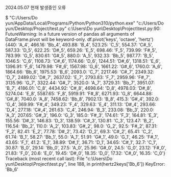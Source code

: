 2024.05.07
현재 발생중인 오류

$ "C:/Users/Do yun/AppData/Local/Programs/Python/Python310/python.exe" "c:/Users/Do yun/Desktop/Project/test.py"
c:\Users\Do yun\Desktop\Project\test.py:90: FutureWarning: In a future version of pandas all arguments of DataFrame.pivot will be keyword-only.
  df.pivot('keys', 'octave', 'hertz')
{440: 'A_4', 466.16: 'Bb_4', 493.88: 'B_4', 523.25: 'C_5', 554.37: 'C#_5', 587.33: 'D_5', 622.25: 'D#_5', 659.26: 'E_5', 698.46: 'F_5', 739.99: 'F#_5', 783.99: 'G_5', 830.61: 'G#_5', 880.0: 'A_5', 932.33: 'Bb_5', 987.77: 'B_5', 1046.5: 'C_6', 1108.73: 'C#_6', 1174.66: 'D_6', 1244.51: 'D#_6', 1318.51: 'E_6', 1396.91: 'F_6', 1479.98: 'F#_6', 1567.98: 'G_6', 1661.22: 'G#_6', 1760.0: 'A_6', 1864.66: 'Bb_6', 1975.53: 'B_6', 2093.0: 'C_7', 2217.46: 'C#_7', 2349.32: 'D_7', 2489.02: 'D#_7', 2637.02: 'E_7', 2793.83: 'F_7', 2959.96: 'F#_7', 3135.96: 'G_7', 3322.44: 'G#_7', 3520.0: 'A_7', 3729.31: 'Bb_7', 3951.07: 'B_7', 4186.01: 'C_8', 4434.92: 'C#_8', 4698.64: 'D_8', 4978.03: 'D#_8', 5274.04: 'E_8', 5587.65: 'F_8', 5919.91: 'F#_8', 6271.93: 'G_8', 6644.88: 'G#_8', 7040.0: 'A_8', 7458.62: 'Bb_8', 7902.13: 'B_8', 415.3: 'G#_4', 392.0: 'G_4', 369.99: 'F#_4', 349.23: 'F_4', 329.63: 'E_4', 311.13: 'D#_4', 293.66: 'D_4', 277.18: 'C#_4', 261.63: 'C_4', 246.94: 'B_3', 233.08: 'Bb_3', 220.0: 'A_3', 207.65: 'G#_3', 196.0: 'G_3', 185.0: 'F#_3', 174.61: 'F_3', 164.81: 'E_3', 155.56: 'D#_3', 146.83: 'D_3', 138.59: 'C#_3', 130.81: 'C_3', 123.47: 'B_2', 116.54: 'Bb_2', 110.0: 'A_2', 103.83: 'G#_2', 98.0: 'G_2', 92.5: 'F#_2', 87.31: 'F_2', 82.41: 'E_2', 77.78: 'D#_2', 73.42: 'D_2', 69.3: 'C#_2', 65.41: 'C_2', 61.74: 'B_1', 58.27: 'Bb_1', 55.0: 'A_1', 51.91: 'G#_1', 49.0: 'G_1', 46.25: 'F#_1', 43.65: 'F_1', 41.2: 'E_1', 38.89: 'D#_1', 36.71: 'D_1', 34.65: 'C#_1', 32.7: 'C_1', 30.87: 'B_0', 29.14: 'Bb_0', 27.5: 'A_0', 25.96: 'G#_0', 24.5: 'G_0', 23.12: 'F#_0', 21.83: 'F_0', 20.6: 'E_0', 19.45: 'D#_0', 18.35: 'D_0', 17.32: 'C#_0', 16.35: 'C_0'}
Traceback (most recent call last):
  File "c:\Users\Do yun\Desktop\Project\test.py", line 188, in <module>
    print(hertz2keys['Bb_6'])
KeyError: 'Bb_6'
